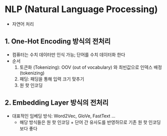 # NLP (Natural Language Processing)

- 자연어 처리

## 1. One-Hot Encoding 방식의 전처리

- 컴퓨터는 수치 데이터만 인식 가능; 단어를 수치 데이터화 한다
- 순서
    1. 토큰화 (Tokenizing): OOV (out of vocabulary) 와 최빈값으로 인덱스 배정 (tokenizing)
    2. 패딩: 패딩을 통해 입력 크기 맞추기
    3. 원 핫 인코딩

## 2. Embedding Layer 방식의 전처리

- 대표적인 임베딩 방식: Word2Vec, GloVe, FastText ...
    - 해당 방식들은 원 핫 인코딩 + 단어 간 유사도를 반영하므로 기존 원 핫 인코딩보다 좋다